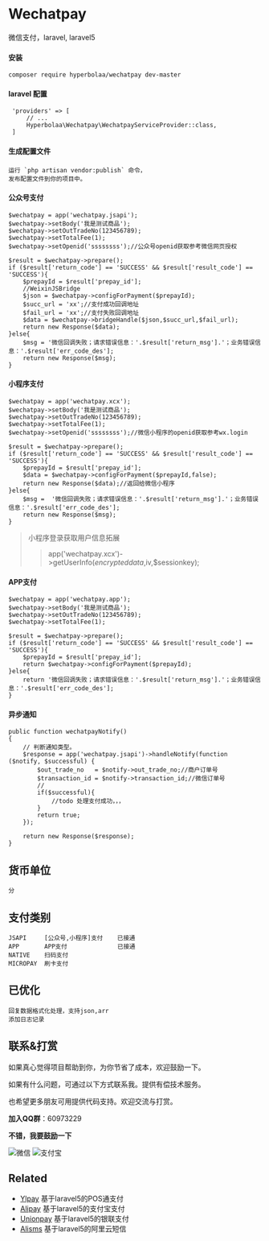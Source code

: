 # Wechatpay
微信支付，laravel, laravel5

#### 安装
    composer require hyperbolaa/wechatpay dev-master

#### laravel 配置
     'providers' => [
         // ...
         Hyperbolaa\Wechatpay\WechatpayServiceProvider::class,
     ]
  
#### 生成配置文件
    运行 `php artisan vendor:publish` 命令，
    发布配置文件到你的项目中。
 
#### 公众号支付
    $wechatpay = app('wechatpay.jsapi');
    $wechatpay->setBody('我是测试商品');
    $wechatpay->setOutTradeNo(123456789);
    $wechatpay->setTotalFee(1);
    $wechatpay->setOpenid('ssssssss');//公众号openid获取参考微信网页授权
    
    $result = $wechatpay->prepare();
    if ($result['return_code'] == 'SUCCESS' && $result['result_code'] == 'SUCCESS'){
        $prepayId = $result['prepay_id'];
        //WeixinJSBridge
        $json = $wechatpay->configForPayment($prepayId);
        $succ_url = 'xx';//支付成功回调地址
        $fail_url = 'xx';//支付失败回调地址
        $data = $wechatpay->bridgeHandle($json,$succ_url,$fail_url);
        return new Response($data);
    }else{
        $msg = '微信回调失败；请求错误信息：'.$result['return_msg'].'；业务错误信息：'.$result['err_code_des'];
        return new Response($msg);
    }
#### 小程序支付
    $wechatpay = app('wechatpay.xcx');
    $wechatpay->setBody('我是测试商品');
    $wechatpay->setOutTradeNo(123456789);
    $wechatpay->setTotalFee(1);
    $wechatpay->setOpenid('ssssssss');//微信小程序的openid获取参考wx.login
    
    $result = $wechatpay->prepare();
    if ($result['return_code'] == 'SUCCESS' && $result['result_code'] == 'SUCCESS'){
        $prepayId = $result['prepay_id'];
        $data = $wechatpay->configForPayment($prepayId,false);
        return new Response($data);//返回给微信小程序
    }else{
        $msg =  '微信回调失败；请求错误信息：'.$result['return_msg'].'；业务错误信息：'.$result['err_code_des'];
        return new Response($msg);
    }
>小程序登录获取用户信息拓展
>>app('wechatpay.xcx')->getUserInfo($encrypteddata,$iv,$sessionkey);
    
#### APP支付
    $wechatpay = app('wechatpay.app');
    $wechatpay->setBody('我是测试商品');
    $wechatpay->setOutTradeNo(123456789);
    $wechatpay->setTotalFee(1);
    
    $result = $wechatpay->prepare();
    if ($result['return_code'] == 'SUCCESS' && $result['result_code'] == 'SUCCESS'){
        $prepayId = $result['prepay_id'];
        return $wechatpay->configForPayment($prepayId);
    }else{
        return '微信回调失败；请求错误信息：'.$result['return_msg'].'；业务错误信息：'.$result['err_code_des'];
    }


#### 异步通知
    public function wechatpayNotify()
    {
        // 判断通知类型。
        $response = app('wechatpay.jsapi')->handleNotify(function ($notify, $successful) {
            $out_trade_no   = $notify->out_trade_no;//商户订单号
            $transaction_id = $notify->transaction_id;//微信订单号
            //
            if($successful){
                //todo 处理支付成功，，，
            }
            return true;
        });
        
        return new Response($response);
    }

    
     
## 货币单位
    分

## 支付类别
    JSAPI     [公众号,小程序]支付    已接通
    APP       APP支付              已接通
    NATIVE    扫码支付      
    MICROPAY  刷卡支付

##  已优化
    回复数据格式化处理，支持json,arr 
    添加日志记录

## 联系&打赏 ##

如果真心觉得项目帮助到你，为你节省了成本，欢迎鼓励一下。

如果有什么问题，可通过以下方式联系我。提供有偿技术服务。

也希望更多朋友可用提供代码支持。欢迎交流与打赏。

**加入QQ群**：60973229

**不错，我要鼓励一下**

![微信](http://onzbviqx3.bkt.clouddn.com/hyperbolaa_wechat.JPG?imageView2/2/w/200/h/300)
![支付宝](http://onzbviqx3.bkt.clouddn.com/hyperbolaa_alipay.JPG?imageView2/2/w/220/h/260)
 
 ## Related
 
 - [Ylpay](https://github.com/hyperbolaa/Ylpay)   基于laravel5的POS通支付
 - [Alipay](https://github.com/hyperbolaa/Alipay)  基于laravel5的支付宝支付
 - [Unionpay](https://github.com/hyperbolaa/Unionpay)  基于laravel5的银联支付
 - [Alisms](https://github.com/hyperbolaa/Alisms)  基于laravel5的阿里云短信
